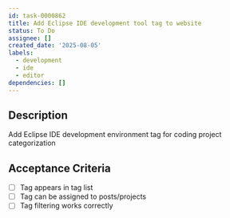 ```yaml
---
id: task-0000862
title: Add Eclipse IDE development tool tag to website
status: To Do
assignee: []
created_date: '2025-08-05'
labels:
  - development
  - ide
  - editor
dependencies: []
---
```


## Description

Add Eclipse IDE development environment tag for coding project categorization

## Acceptance Criteria

- [ ] Tag appears in tag list
- [ ] Tag can be assigned to posts/projects
- [ ] Tag filtering works correctly
